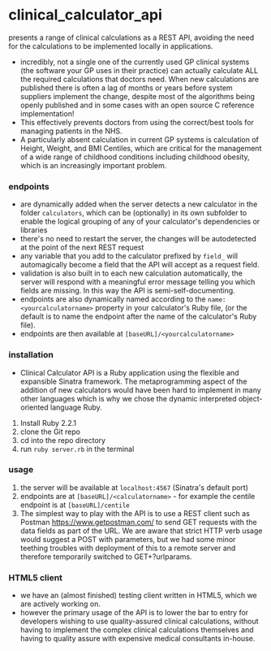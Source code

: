 # clinical\_calculator\_api

presents a range of clinical calculations as a REST API, avoiding the need for the calculations to be implemented locally in applications.

* incredibly, not a single one of the currently used GP clinical systems (the software your GP uses in their practice) can actually calculate ALL the required calculations that doctors need. When new calculations are published there is often a lag of months or years before system suppliers implement the change, despite most of the algorithms being openly published and in some cases with an open source C reference implementation!
* This effectively prevents doctors from using the correct/best tools for managing patients in the NHS.
* A particularly absent calculation in current GP systems is calculation of Height, Weight, and BMI Centiles, which are critical for the management of a wide range of childhood conditions including childhood obesity, which is an increasingly important problem. 

### endpoints

* are dynamically added when the server detects a new calculator in the folder `calculators`, which can be (optionally) in its own subfolder to enable the logical grouping of any of your calculator's dependencies or libraries
* there's no need to restart the server, the changes will be autodetected at the point of the next REST request
* any variable that you add to the calculator prefixed by `field_` will automagically become a field that the API will accept as a request field.
* validation is also built in to each new calculation automatically, the server will respond with a meaningful error message telling you which fields are missing. In this way the API is semi-self-documenting.
* endpoints are also dynamically named according to the `name:<yourcalculatorname>` property in your calculator's Ruby file, (or the default is to name the endpoint after the name of the calculator's Ruby file).
* endpoints are then available at `[baseURL]/<yourcalculatorname>`

### installation

* Clinical Calculator API is a Ruby application using the flexible and expansible Sinatra framework. The metaprogramming aspect of the addition of new calculators would have been hard to implement in many other languages which is why we chose the dynamic interpreted object-oriented language Ruby.

1. Install Ruby 2.2.1
2. clone the Git repo
3. cd into the repo directory
4. run `ruby server.rb` in the terminal

### usage

1. the server will be available at `localhost:4567` (Sinatra's default port)
6. endpoints are at `[baseURL]/<calculatorname>` - for example the centile endpoint is at `[baseURL]/centile`
7. The simplest way to play with the API is to use a REST client such as Postman https://www.getpostman.com/ to send GET requests with the data fields as part of the URL. We are aware that strict HTTP verb usage would suggest a POST with parameters, but we had some minor teething troubles with deployment of this to a remote server and therefore temporarily switched to GET+?urlparams.

### HTML5 client
* we have an (almost finished) testing client written in HTML5, which we are actively working on.
* however the primary usage of the API is to lower the bar to entry for developers wishing to use quality-assured clinical calculations, without having to implement the complex clinical calculations themselves and having to quality assure with expensive medical consultants in-house.
